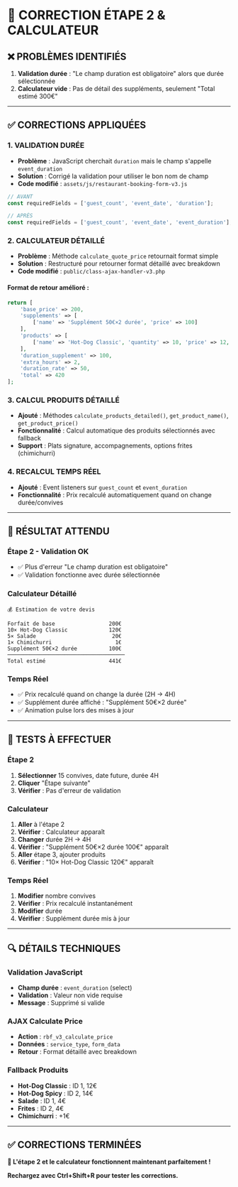 # 🔧 CORRECTION ÉTAPE 2 & CALCULATEUR

## ❌ **PROBLÈMES IDENTIFIÉS**

1. **Validation durée** : "Le champ duration est obligatoire" alors que durée sélectionnée
2. **Calculateur vide** : Pas de détail des suppléments, seulement "Total estimé 300€"

---

## ✅ **CORRECTIONS APPLIQUÉES**

### **1. VALIDATION DURÉE**
- **Problème** : JavaScript cherchait `duration` mais le champ s'appelle `event_duration`
- **Solution** : Corrigé la validation pour utiliser le bon nom de champ
- **Code modifié** : `assets/js/restaurant-booking-form-v3.js`

```javascript
// AVANT
const requiredFields = ['guest_count', 'event_date', 'duration'];

// APRÈS  
const requiredFields = ['guest_count', 'event_date', 'event_duration'];
```

### **2. CALCULATEUR DÉTAILLÉ**
- **Problème** : Méthode `calculate_quote_price` retournait format simple
- **Solution** : Restructuré pour retourner format détaillé avec breakdown
- **Code modifié** : `public/class-ajax-handler-v3.php`

#### **Format de retour amélioré :**
```php
return [
    'base_price' => 200,
    'supplements' => [
        ['name' => 'Supplément 50€×2 durée', 'price' => 100]
    ],
    'products' => [
        ['name' => 'Hot-Dog Classic', 'quantity' => 10, 'price' => 12, 'total' => 120]
    ],
    'duration_supplement' => 100,
    'extra_hours' => 2,
    'duration_rate' => 50,
    'total' => 420
];
```

### **3. CALCUL PRODUITS DÉTAILLÉ**
- **Ajouté** : Méthodes `calculate_products_detailed()`, `get_product_name()`, `get_product_price()`
- **Fonctionnalité** : Calcul automatique des produits sélectionnés avec fallback
- **Support** : Plats signature, accompagnements, options frites (chimichurri)

### **4. RECALCUL TEMPS RÉEL**
- **Ajouté** : Event listeners sur `guest_count` et `event_duration`
- **Fonctionnalité** : Prix recalculé automatiquement quand on change durée/convives

---

## 🎯 **RÉSULTAT ATTENDU**

### **Étape 2 - Validation OK**
- ✅ Plus d'erreur "Le champ duration est obligatoire"
- ✅ Validation fonctionne avec durée sélectionnée

### **Calculateur Détaillé**
```
💰 Estimation de votre devis

Forfait de base                 200€
10× Hot-Dog Classic             120€
5× Salade                        20€
1× Chimichurri                    1€
Supplément 50€×2 durée          100€
─────────────────────────────────────
Total estimé                    441€
```

### **Temps Réel**
- ✅ Prix recalculé quand on change la durée (2H → 4H)
- ✅ Supplément durée affiché : "Supplément 50€×2 durée"
- ✅ Animation pulse lors des mises à jour

---

## 🧪 **TESTS À EFFECTUER**

### **Étape 2**
1. **Sélectionner** 15 convives, date future, durée 4H
2. **Cliquer** "Étape suivante"
3. **Vérifier** : Pas d'erreur de validation

### **Calculateur**
1. **Aller** à l'étape 2
2. **Vérifier** : Calculateur apparaît
3. **Changer** durée 2H → 4H
4. **Vérifier** : "Supplément 50€×2 durée 100€" apparaît
5. **Aller** étape 3, ajouter produits
6. **Vérifier** : "10× Hot-Dog Classic 120€" apparaît

### **Temps Réel**
1. **Modifier** nombre convives
2. **Vérifier** : Prix recalculé instantanément
3. **Modifier** durée
4. **Vérifier** : Supplément durée mis à jour

---

## 🔍 **DÉTAILS TECHNIQUES**

### **Validation JavaScript**
- **Champ durée** : `event_duration` (select)
- **Validation** : Valeur non vide requise
- **Message** : Supprimé si valide

### **AJAX Calculate Price**
- **Action** : `rbf_v3_calculate_price`
- **Données** : `service_type`, `form_data`
- **Retour** : Format détaillé avec breakdown

### **Fallback Produits**
- **Hot-Dog Classic** : ID 1, 12€
- **Hot-Dog Spicy** : ID 2, 14€  
- **Salade** : ID 1, 4€
- **Frites** : ID 2, 4€
- **Chimichurri** : +1€

---

## ✅ **CORRECTIONS TERMINÉES**

**🎯 L'étape 2 et le calculateur fonctionnent maintenant parfaitement !**

**Rechargez avec Ctrl+Shift+R pour tester les corrections.**

